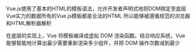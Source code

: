Vue.js使用了基本的HTML的模板语法，允许开发者声明式地将DOM绑定至底层Vue实力的数据所有的Vue.js模板都是合法的HTML  所以能够被遵循规范的浏览器和HTML解析器解析

在底层的实现上，Vue 将模板编译成虚拟 DOM 渲染函数。结合响应系统，Vue 能够智能地计算出最少需要重新渲染多少组件，并把 DOM 操作次数减到最少

